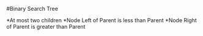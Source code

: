 #Binary Search Tree

 *At most two children
 *Node Left of Parent is less than Parent
 *Node Right of Parent is greater than Parent
